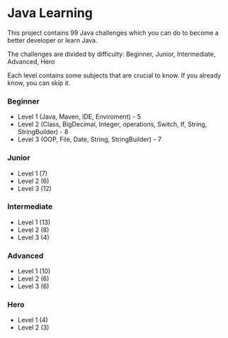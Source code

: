 # Java Learning

This project contains 99 Java challenges which you can do to become a better developer or learn Java. 

The challenges are divided by difficulty: Beginner, Junior, Intermediate, Advanced, Hero

Each level contains some subjects that are crucial to know. If you already know, you can skip it.

### Beginner

 - Level 1 (Java, Maven, IDE, Enviroment) - 5
 - Level 2 (Class, BigDecimal, Integer, operations, Switch, If, String, StringBuilder) - 8
 - Level 3 (OOP, File, Date, String, StringBuilder) - 7


### Junior

 - Level 1 (7)
 - Level 2 (6)
 - Level 3 (12)



### Intermediate

 - Level 1 (13)
 - Level 2 (8)
 - Level 3 (4)



### Advanced

 - Level 1 (10)
 - Level 2 (6)
 - Level 3 (6)

### Hero

 - Level 1 (4)
 - Level 2 (3)




